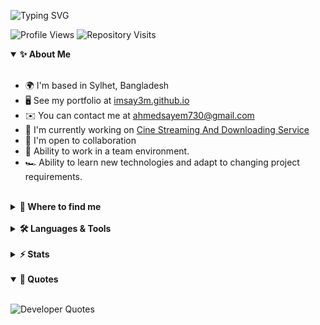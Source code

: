 ![Typing SVG](https://readme-typing-svg.demolab.com?font=Open+Sans&weight=600&duration=4000&pause=1000&color=57BCDA&vCenter=true&random=false&width=390&height=70&lines=Hey%F0%9F%91%8B%2C+Fellow+%3C+Developers%2F+%3E!+;Fancy+To+See+You+Here;I+am+Sheikh+Eismile+Ahmed+Sayem;I+am+a+Computer+Science+Engineer+)<br>

![Profile Views](https://komarev.com/ghpvc/?username=imsay3m&style=flat-square&label=Views)
![Repository Visits](https://badges.pufler.dev/visits/imsay3m/imsay3m?color=black&logo=github&style=flat-square)

<details open>
  <summary><b>✨ About Me</b></summary><br>

- 🌍  I'm based in Sylhet, Bangladesh
- 🖥️  See my portfolio at [imsay3m.github.io](http://imsay3m.github.io)
- ✉️  You can contact me at [ahmedsayem730@gmail.com](mailto:ahmedsayem730@gmail.com)
- 🚀  I'm currently working on [Cine Streaming And Downloading Service](http://cinecraze-client.vercel.app)
- 🤝  I'm open to collaboration
- 🚵  Ability to work in a team environment.
- 🏎️  Ability to learn new technologies and adapt to changing project requirements.

</details><br>

<details>
  <summary><b>🔗 Where to find me</b></summary><br>

[![Github](https://img.shields.io/badge/GitHub-181717.svg?style=for-the-badge&logo=GitHub&logoColor=white)](https://github.com/imsay3m)
[![LinkedIn](https://img.shields.io/badge/LinkedIn-0A66C2.svg?style=for-the-badge&logo=LinkedIn&logoColor=white)](https://www.linkedin.com/in/imsay3m/)
[![FaceBook](https://img.shields.io/badge/Facebook-0866FF.svg?style=for-the-badge&logo=Facebook&logoColor=white)](https://www.facebook.com/imsay3m)
[![StackOverflow](https://img.shields.io/badge/Stack%20Overflow-F58025.svg?style=for-the-badge&logo=Stack-Overflow&logoColor=white)](https://stackoverflow.com/users/imsay3m)
[![Medium](https://img.shields.io/badge/Medium-000000.svg?style=for-the-badge&logo=Medium&logoColor=white)](https://medium.com/@imsay3m)
[![DevTo](https://img.shields.io/badge/dev.to-0A0A0A.svg?style=for-the-badge&logo=devdotto&logoColor=white)](https://dev.to/imsay3m)
[![Twitter](https://img.shields.io/badge/twitter-%2300acee.svg?&style=for-the-badge&logo=twitter&logoColor=white)](https://twitter.com/Char_Al_)
[![About.me Badge](https://img.shields.io/badge/About.me-333333.svg?style=for-the-badge&logo=aboutdotme&logoColor=white)](https://about.me/imsay3m/)

</details><br/>  

<details>
<summary><b>🛠️ Languages & Tools</b></summary><br/>

![C](https://img.shields.io/badge/C-A8B9CC.svg?style=for-the-badge&logo=C&logoColor=black)
![C++](https://img.shields.io/badge/C++-00599C.svg?style=for-the-badge&logo=C++&logoColor=white)
![Python](https://img.shields.io/badge/Python-3776AB.svg?style=for-the-badge&logo=Python&logoColor=white)
![Javascript](https://img.shields.io/badge/JavaScript-F7DF1E.svg?style=for-the-badge&logo=JavaScript&logoColor=black)
![HTML](https://img.shields.io/badge/HTML5-E34F26.svg?style=for-the-badge&logo=HTML5&logoColor=white)
![CSS](https://img.shields.io/badge/CSS3-1572B6.svg?style=for-the-badge&logo=CSS3&logoColor=white)
![SASS](https://img.shields.io/badge/Sass-CC6699.svg?style=for-the-badge&logo=Sass&logoColor=white)
![BEM](https://img.shields.io/badge/BEM-000000.svg?style=for-the-badge&logo=BEM&logoColor=white)
![Bootstrap](https://img.shields.io/badge/Bootstrap-7952B3.svg?style=for-the-badge&logo=Bootstrap&logoColor=white)
![Tailwindcss](https://img.shields.io/badge/Tailwind%20CSS-06B6D4.svg?style=for-the-badge&logo=Tailwind-CSS&logoColor=white)
![DaisyUI](https://img.shields.io/badge/DaisyUI-5A0EF8.svg?style=for-the-badge&logo=DaisyUI&logoColor=white)
![Figma](https://img.shields.io/badge/Figma-F24E1E.svg?style=for-the-badge&logo=Figma&logoColor=white)
![Adobe XD](https://img.shields.io/badge/Adobe%20XD-FF61F6.svg?style=for-the-badge&logo=Adobe-XD&logoColor=white)
![Canva](https://img.shields.io/badge/Canva-00C4CC.svg?style=for-the-badge&logo=Canva&logoColor=white)
![MySQL](https://img.shields.io/badge/MySQL-4479A1.svg?style=for-the-badge&logo=MySQL&logoColor=white)
![PostgreSQL](https://img.shields.io/badge/PostgreSQL-4169E1.svg?style=for-the-badge&logo=PostgreSQL&logoColor=white)
![XAMPP](https://img.shields.io/badge/XAMPP-FB7A24.svg?style=for-the-badge&logo=XAMPP&logoColor=white)
![React](https://img.shields.io/badge/React-61DAFB.svg?style=for-the-badge&logo=React&logoColor=black)
![Django](https://img.shields.io/badge/Django-092E20.svg?style=for-the-badge&logo=Django&logoColor=white)
![JWT](https://img.shields.io/badge/JSON%20Web%20Tokens-000000.svg?style=for-the-badge&logo=JSON-Web-Tokens&logoColor=white)
![Render](https://img.shields.io/badge/Render-46E3B7.svg?style=for-the-badge&logo=Render&logoColor=white)
![Railway](https://img.shields.io/badge/Railway-0B0D0E.svg?style=for-the-badge&logo=Railway&logoColor=white)
![Koyeb](https://img.shields.io/badge/Koyeb-121212.svg?style=for-the-badge&logo=Koyeb&logoColor=white)
![PythonAnywhere](https://img.shields.io/badge/PythonAnywhere-1D9FD7.svg?style=for-the-badge&logo=PythonAnywhere&logoColor=white)
![Heroku](https://img.shields.io/badge/Heroku-430098.svg?style=for-the-badge&logo=Heroku&logoColor=white)
![Vercel](https://img.shields.io/badge/Vercel-000000.svg?style=for-the-badge&logo=Vercel&logoColor=white)
![Netlify](https://img.shields.io/badge/Netlify-00C7B7.svg?style=for-the-badge&logo=Netlify&logoColor=white)
![CloudFlare Workers](https://img.shields.io/badge/Cloudflare%20Workers-F38020.svg?style=for-the-badge&logo=Cloudflare-Workers&logoColor=white)
![VS Code](https://img.shields.io/badge/Visual%20Studio%20Code-007ACC.svg?style=for-the-badge&logo=Visual-Studio-Code&logoColor=white)
![GIT](https://img.shields.io/badge/Git-F05032.svg?style=for-the-badge&logo=Git&logoColor=white)
</details><br/>  

<details>
<summary><b>⚡ Stats</b></summary><br>

![GitHub Streak](https://streak-stats.demolab.com?user=imsay3m&theme=react&hide_border=true&card_width=350)
![Github Stats](https://github-readme-stats.vercel.app/api?username=imsay3m&show_icons=true&theme=react&hide_border=true&card_width=350)
![Used Language](https://github-readme-stats.vercel.app/api/top-langs/?username=imsay3m&title_color=61dafb&text_color=ffffff&icon_color=61dafb&bg_color=20232a&layout=donut-vertical&hide_border=true&card_width=320)
![Contribution](https://github-readme-activity-graph.vercel.app/graph?username=imsay3m&theme=react-dark&bg_color=20232a&hide_border=true)

</details><br/>
<details open>
<summary><b>💎 Quotes</b></summary><br>

![Developer Quotes](https://quotes-github-readme.vercel.app/api?type=horizontal&theme=tokyonight)
</details>
